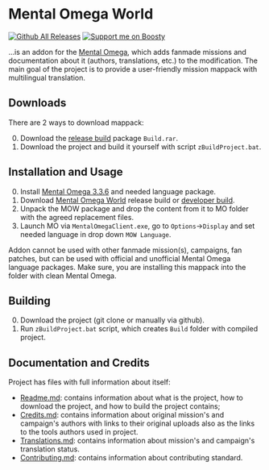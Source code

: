 # Mental Omega World
[![Github All Releases](https://img.shields.io/github/downloads/MahBoiDeveloper/MentalOmegaWorld/total.svg)](https://github.com/MahBoiDeveloper/MentalOmegaWorld/releases) [![Support me on Boosty](https://img.shields.io/badge/boosty-50₽/month-green.svg?logo=boosty)](https://boosty.to/mah_boi)

...is an addon for the [Mental Omega](https://mentalomega.com), which adds fanmade missions and documentation about it (authors, translations, etc.) to the modification. The main goal of the project is to provide a user-friendly mission mappack with multilingual translation.

## Downloads
There are 2 ways to download mappack:

0. Download the [release build]((https://github.com/MahBoiDeveloper/MentalOmegaWorld/releases)) package `Build.rar`.
1. Download the project and build it yourself with script `zBuildProject.bat`.

## Installation and Usage
0. Install [Mental Omega 3.3.6](https://mentalomega.com/index.php?page=download) and needed language package.
1. Download [Mental Omega World](https://github.com/MahBoiDeveloper/MentalOmegaWorld/releases) release build or [developer build](https://github.com/MahBoiDeveloper/MentalOmegaWorld/actions).
2. Unpack the MOW package and drop the content from it to MO folder with the agreed replacement files.
3. Launch MO via `MentalOmegaClient.exe`, go to `Options`->`Display` and set needed language in drop down `MOW Language`.

Addon cannot be used with other fanmade mission(s), campaigns, fan patches, but can be used with official and unofficial Mental Omega language packages. Make sure, you are installing this mappack into the folder with clean Mental Omega.

## Building
0. Download the project (git clone or manually via github).
1. Run `zBuildProject.bat` script, which creates `Build` folder with compiled project.

## Documentation and Credits
Project has files with full information about itself:
* [Readme.md](https://github.com/MahBoiDeveloper/MentalOmegaWorld/blob/master/README.md): contains information about what is the project, how to download the project, and how to build the project contains;
* [Credits.md](https://github.com/MahBoiDeveloper/MentalOmegaWorld/blob/master/Credits.md): contains information about original mission's and campaign's authors with links to their original uploads also as the links to the tools authors used in project.
* [Translations.md](https://github.com/MahBoiDeveloper/MentalOmegaWorld/blob/master/Translations.md): contains information about mission's and campaign's translation status.
* [Contributing.md](https://github.com/MahBoiDeveloper/MentalOmegaWorld/blob/master/Contributing.md): contains information about contributing standard.
